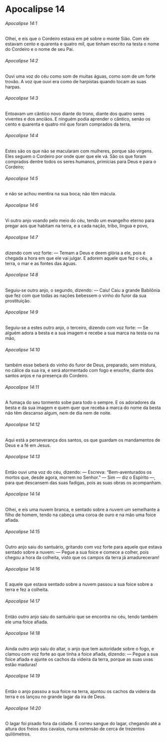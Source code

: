 # Apocalipse 14

###### Apocalipse 14:1

Olhei, e eis que o Cordeiro estava em pé sobre o monte Sião. Com ele estavam cento e quarenta e quatro mil, que tinham escrito na testa o nome do Cordeiro e o nome de seu Pai.

###### Apocalipse 14:2

Ouvi uma voz do céu como som de muitas águas, como som de um forte trovão. A voz que ouvi era como de harpistas quando tocam as suas harpas.

###### Apocalipse 14:3

Entoavam um cântico novo diante do trono, diante dos quatro seres viventes e dos anciãos. E ninguém podia aprender o cântico, senão os cento e quarenta e quatro mil que foram comprados da terra.

###### Apocalipse 14:4

Estes são os que não se macularam com mulheres, porque são virgens. Eles seguem o Cordeiro por onde quer que ele vá. São os que foram comprados dentre todos os seres humanos, primícias para Deus e para o Cordeiro;

###### Apocalipse 14:5

e não se achou mentira na sua boca; não têm mácula.

###### Apocalipse 14:6

Vi outro anjo voando pelo meio do céu, tendo um evangelho eterno para pregar aos que habitam na terra, e a cada nação, tribo, língua e povo,

###### Apocalipse 14:7

dizendo com voz forte: — Temam a Deus e deem glória a ele, pois é chegada a hora em que ele vai julgar. E adorem aquele que fez o céu, a terra, o mar e as fontes das águas.

###### Apocalipse 14:8

Seguiu-se outro anjo, o segundo, dizendo: — Caiu! Caiu a grande Babilônia que fez com que todas as nações bebessem o vinho do furor da sua prostituição.

###### Apocalipse 14:9

Seguiu-se a estes outro anjo, o terceiro, dizendo com voz forte: — Se alguém adora a besta e a sua imagem e recebe a sua marca na testa ou na mão,

###### Apocalipse 14:10

também esse beberá do vinho do furor de Deus, preparado, sem mistura, no cálice da sua ira, e será atormentado com fogo e enxofre, diante dos santos anjos e na presença do Cordeiro.

###### Apocalipse 14:11

A fumaça do seu tormento sobe para todo o sempre. E os adoradores da besta e da sua imagem e quem quer que receba a marca do nome da besta não têm descanso algum, nem de dia nem de noite.

###### Apocalipse 14:12

Aqui está a perseverança dos santos, os que guardam os mandamentos de Deus e a fé em Jesus.

###### Apocalipse 14:13

Então ouvi uma voz do céu, dizendo: — Escreva: “Bem-aventurados os mortos que, desde agora, morrem no Senhor.” — Sim — diz o Espírito —, para que descansem das suas fadigas, pois as suas obras os acompanham.

###### Apocalipse 14:14

Olhei, e eis uma nuvem branca, e sentado sobre a nuvem um semelhante a filho de homem, tendo na cabeça uma coroa de ouro e na mão uma foice afiada.

###### Apocalipse 14:15

Outro anjo saiu do santuário, gritando com voz forte para aquele que estava sentado sobre a nuvem: — Pegue a sua foice e comece a colher, pois chegou a hora da colheita, visto que os campos da terra já amadureceram!

###### Apocalipse 14:16

E aquele que estava sentado sobre a nuvem passou a sua foice sobre a terra e fez a colheita.

###### Apocalipse 14:17

Então outro anjo saiu do santuário que se encontra no céu, tendo também ele uma foice afiada.

###### Apocalipse 14:18

Ainda outro anjo saiu do altar, o anjo que tem autoridade sobre o fogo, e clamou com voz forte ao que tinha a foice afiada, dizendo: — Pegue a sua foice afiada e ajunte os cachos da videira da terra, porque as suas uvas estão maduras!

###### Apocalipse 14:19

Então o anjo passou a sua foice na terra, ajuntou os cachos da videira da terra e os lançou no grande lagar da ira de Deus.

###### Apocalipse 14:20

O lagar foi pisado fora da cidade. E correu sangue do lagar, chegando até a altura dos freios dos cavalos, numa extensão de cerca de trezentos quilômetros.

